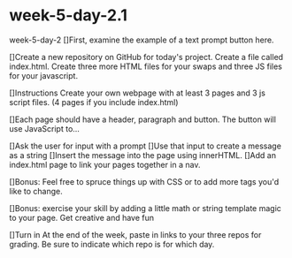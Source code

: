 # week-5-day-2.1
week-5-day-2
[]First, examine the example of a text prompt button here.

[]Create a new repository on GitHub for today's project. Create a file called index.html. Create three more HTML files for your swaps and three JS files for your javascript.

[]Instructions
Create your own webpage with at least 3 pages and 3 js script files. (4 pages if you include index.html)

[]Each page should have a header, paragraph and button. The button will use JavaScript to...

[]Ask the user for input with a prompt
[]Use that input to create a message as a string
[]Insert the message into the page using innerHTML.
[]Add an index.html page to link your pages together in a nav.

[]Bonus: Feel free to spruce things up with CSS or to add more tags you'd like to change.

[]Bonus: exercise your skill by adding a little math or string template magic to your page. Get creative and have fun

[]Turn in
At the end of the week, paste in links to your three repos for grading. Be sure to indicate which repo is for which day.
